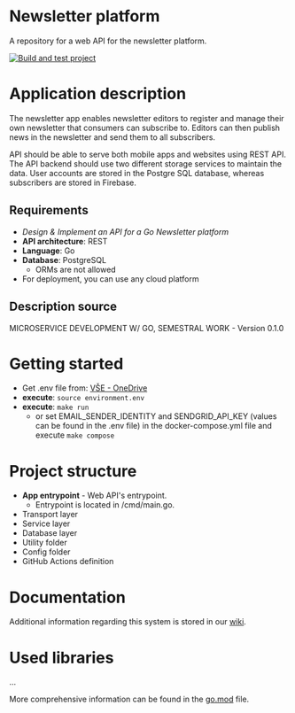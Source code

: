 # Newsletter platform
A repository for a web API for the newsletter platform.

[![Build and test project](https://github.com/MichalMoudry/newsletter-platform/actions/workflows/go.yml/badge.svg)](https://github.com/MichalMoudry/newsletter-platform/actions/workflows/go.yml)

# Application description
The newsletter app enables newsletter editors to register and manage their own newsletter that consumers can subscribe to. Editors can then publish news in the newsletter and send them to all subscribers.

API should be able to serve both mobile apps and websites using REST API. The API backend should use two different storage services to maintain the data. User accounts are stored in the Postgre SQL database, whereas subscribers are stored in Firebase.
## Requirements
- *Design & Implement an API for a Go Newsletter platform*
- **API architecture**: REST
- **Language**: Go
- **Database**: PostgreSQL
    - ORMs are not allowed
- For deployment, you can use any cloud platform
## Description source
MICROSERVICE DEVELOPMENT W/ GO, SEMESTRAL WORK - Version 0.1.0

# Getting started
- Get .env file from: [VŠE - OneDrive](https://vse-my.sharepoint.com/:u:/g/personal/moum02_vse_cz/ERRL73wvUD5AmbOrxpF0GwABkiaAUCsNFWA8aAD11Larig?e=VQIUwb ".env file stored on OneDrive")
- **execute**: `source environment.env`
- **execute**: `make run`
    - or set EMAIL_SENDER_IDENTITY and SENDGRID_API_KEY (values can be found in the .env file) in the docker-compose.yml file  and execute `make compose`

# Project structure
- **App entrypoint** - Web API's entrypoint.
    - Entrypoint is located in /cmd/main.go.
- Transport layer
- Service layer
- Database layer
- Utility folder
- Config folder
- GitHub Actions definition

# Documentation
Additional information regarding this system is stored in our [wiki](https://github.com/MichalMoudry/newsletter-platform/wiki "Newsletter platform - wiki pages").

# Used libraries
...

More comprehensive information can be found in the [go.mod](./go.mod "Project's go.mod file") file.
